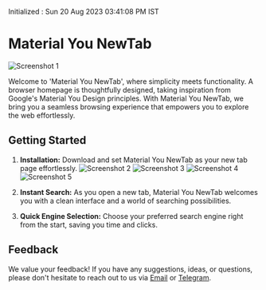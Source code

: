 Initialized : Sun 20 Aug 2023 03∶41∶08 PM IST
# Material You NewTab

![Screenshot 1](https://i.ibb.co/zSyjg47/screenshot-from-2023-08-24-21-19-16.webp)

Welcome to 'Material You NewTab', where simplicity meets functionality. A browser homepage is thoughtfully designed, taking inspiration from Google's Material You Design principles. With Material You NewTab, we bring you a seamless browsing experience that empowers you to explore the web effortlessly.

## Getting Started

1. **Installation:** Download and set Material You NewTab as your new tab page effortlessly.
![Screenshot 2](https://i.postimg.cc/zD2hVknG/Material-You-New-Tab-installation-1.jpg)
![Screenshot 3](https://i.postimg.cc/YSNg0Kx5/Material-You-New-Tab-installation-2.jpg)
![Screenshot 4](https://i.postimg.cc/MHLfNWWQ/material-you-new-tab-installation-3.jpg)
![Screenshot 5](https://i.postimg.cc/W3RWLv1x/Material-You-New-Tab-installation-4.jpg)

2. **Instant Search:** As you open a new tab, Material You NewTab welcomes you with a clean interface and a world of searching possibilities.

3. **Quick Engine Selection:** Choose your preferred search engine right from the start, saving you time and clicks.


## Feedback

We value your feedback! If you have any suggestions, ideas, or questions, please don't hesitate to reach out to us via [Email](mailto:xengshi@duck.com) or [Telegram](https://t.me/xengshi).








